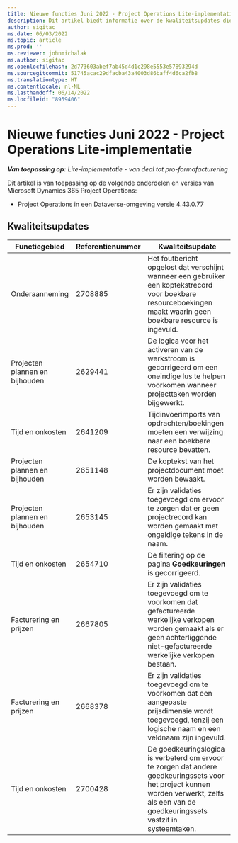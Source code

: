 ```yaml
---
title: Nieuwe functies Juni 2022 - Project Operations Lite-implementatie
description: Dit artikel biedt informatie over de kwaliteitsupdates die beschikbaar zijn in de versie van de Microsoft Dynamics 365 Project Operations Lite-implementatie van juni 2022.
author: sigitac
ms.date: 06/03/2022
ms.topic: article
ms.prod: ''
ms.reviewer: johnmichalak
ms.author: sigitac
ms.openlocfilehash: 2d773603abef7ab45d4d1c298e5553e57893294d
ms.sourcegitcommit: 51745acac29dfacba43a4003d86baff4d6ca2fb8
ms.translationtype: HT
ms.contentlocale: nl-NL
ms.lasthandoff: 06/14/2022
ms.locfileid: "8959406"
---
```

# <a name="whats-new-june-2022---project-operations-lite-deployment"></a>Nieuwe functies Juni 2022 - Project Operations Lite-implementatie

_**Van toepassing op:** Lite-implementatie - van deal tot pro-formafacturering_

Dit artikel is van toepassing op de volgende onderdelen en versies van Microsoft Dynamics 365 Project Operations:

- Project Operations in een Dataverse-omgeving versie 4.43.0.77

## <a name="quality-updates"></a>Kwaliteitsupdates

| Functiegebied | Referentienummer | Kwaliteitsupdate |
| --- | --- | --- |
| Onderaanneming | 2708885 | Het foutbericht opgelost dat verschijnt wanneer een gebruiker een koptekstrecord voor boekbare resourceboekingen maakt waarin geen boekbare resource is ingevuld. |
| Projecten plannen en bijhouden | 2629441 | De logica voor het activeren van de werkstroom is gecorrigeerd om een oneindige lus te helpen voorkomen wanneer projecttaken worden bijgewerkt. |
| Tijd en onkosten | 2641209 | Tijdinvoerimports van opdrachten/boekingen moeten een verwijzing naar een boekbare resource bevatten. |
| Projecten plannen en bijhouden | 2651148 | De koptekst van het projectdocument moet worden bewaakt.|
| Projecten plannen en bijhouden | 2653145 | Er zijn validaties toegevoegd om ervoor te zorgen dat er geen projectrecord kan worden gemaakt met ongeldige tekens in de naam. |
| Tijd en onkosten | 2654710 | De filtering op de pagina **Goedkeuringen** is gecorrigeerd. |
| Facturering en prijzen | 2667805 | Er zijn validaties toegevoegd om te voorkomen dat gefactureerde werkelijke verkopen worden gemaakt als er geen achterliggende niet-gefactureerde werkelijke verkopen bestaan. |
| Facturering en prijzen | 2668378 | Er zijn validaties toegevoegd om te voorkomen dat een aangepaste prijsdimensie wordt toegevoegd, tenzij een logische naam en een veldnaam zijn ingevuld. |
| Tijd en onkosten | 2700428 | De goedkeuringslogica is verbeterd om ervoor te zorgen dat andere goedkeuringssets voor het project kunnen worden verwerkt, zelfs als een van de goedkeuringssets vastzit in systeemtaken. |
